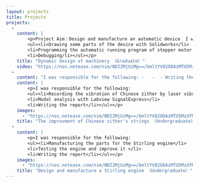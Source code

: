 ```yaml
---
layout: projects
title: Projects
projects: 
  - 
    content: |
        <p>Project Aim：Design and manufacture an automatic device  I was responsible for the following:
        <ul><li>Drawing some parts of the device with Solidworks</li>
        <li>Programming the automatic running program of stepper motor in MCU </li>
        <li>Debugging/li></ul></p>
    title: "Dynamic design of machinery （Graduate）"
    video: "https://nos.netease.com/nim/NDI2MjUzMg==/bmltYV82ODAzMTU5MzdfMTUxNDM2NzE3MjM1OF80NWRmMTExNC0zMGYxLTQ0M2YtOGM0ZC00YTJhYjcyMzFjYWQ="
  - 
    content: "I was responsible for the following: -   -  - Writing the report \n"
    content: |
        <p>I was responsible for the following:
        <ul><li>Recording the vibration of Chinese zither by laser vibrometer</li>
        <li>Modal analysis with Labview SignalExpress</li>
        <li>Writing the report</li></ul></p>
    images: 
      - "https://nos.netease.com/nim/NDI2MjUzMg==/bmltYV82ODAzMTU5MzdfMTUxNDM2NzE3MjM1OF80NWRmMTExNC0zMGYxLTQ0M2YtOGM0ZC00YTJhYjcyMzFjYWQ="
    title: "The improvment of Chinese zither's strings （Undergraduate）"
  - 
    content: |
        <p>I was responsible for the following:
        <ul><li>Manufacturing the parts for the Stirling engine</li>
        <li>Testing the engine and improve it </li>
        <li>Writing the report</li></ul></p>
    images: 
      - "https://nos.netease.com/nim/NDI2MjUzMg==/bmltYV82ODAzMTU5MzdfMTUxNDM2NzE3MjM1OF80NWRmMTExNC0zMGYxLTQ0M2YtOGM0ZC00YTJhYjcyMzFjYWQ="
    title: "Design and manufacture a Stirling engine （Undergraduate）"
---
```

